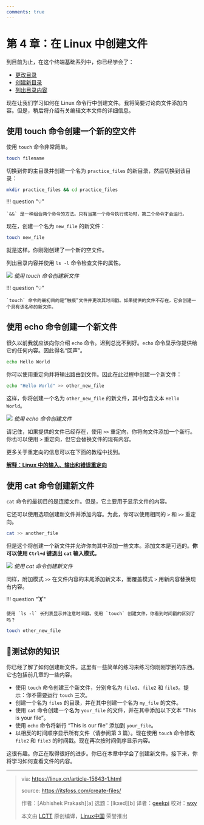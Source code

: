 ```yaml
---
comments: true
---
```


# 第 4 章：在 Linux 中创建文件

到目前为止，在这个终端基础系列中，你已经学会了：

- [更改目录](https://linux.cn/article-16304-1.html)
- [创建新目录](https://linux.cn/article-15595-1.html)
- [列出目录内容](https://cn.linux-console.net/?p=17707)

现在让我们学习如何在 Linux 命令行中创建文件。我将简要讨论向文件添加内容。但是，稍后将介绍有关编辑文本文件的详细信息。


## 使用 touch 命令创建一个新的空文件

使用 `touch` 命令非常简单。

```Bash
touch filename
```

切换到你的主目录并创建一个名为 `practice_files` 的新目录，然后切换到该目录：

```Bash
mkdir practice_files && cd practice_files
```

!!! question "💡"

    `&&` 是一种组合两个命令的方法。只有当第一个命令执行成功时，第二个命令才会运行。


现在，创建一个名为 `new_file` 的新文件：

```Bash
touch new_file
```

就是这样。你刚刚创建了一个新的空文件。

列出目录内容并使用 `ls -l` 命令检查文件的属性。

![](https://cdn.jsdelivr.net/gh/SDNURoboticsAILab/ImageBed@master/img/resources/linux/chapter4-touch-example.svg)
*使用 touch 命令创建新文件*

!!! question "💡"

    `touch` 命令的最初目的是“触摸”文件并更改其时间戳。如果提供的文件不存在，它会创建一个具有该名称的新文件。

## 使用 echo 命令创建一个新文件

很久以前我就应该向你介绍 `echo` 命令。迟到总比不到好。`echo` 命令显示你提供给它的任何内容。因此得名“回声”。

```Bash
echo Hello World
```

你可以使用重定向并将输出路由到文件。因此在此过程中创建一个新文件：

```Bash
echo "Hello World" >> other_new_file
```

这样，你将创建一个名为 `other_new_file` 的新文件，其中包含文本 `Hello World`。

![](https://cdn.jsdelivr.net/gh/SDNURoboticsAILab/ImageBed@master/img/resources/linux/chapter4-echo-example.svg)
*使用 echo 命令创建文件*

请记住，如果提供的文件已经存在，使用 `>>` 重定向，你将向文件添加一个新行。你也可以使用 `>` 重定向，但它会替换文件的现有内容。

更多关于重定向的信息可以在下面的教程中找到。

**[解释：Linux 中的输入、输出和错误重定向](https://www.51cto.com/article/722462.html)**

## 使用 cat 命令创建新文件

`cat` 命令的最初目的是连接文件。但是，它主要用于显示文件的内容。

它还可以使用选项创建新文件并添加内容。为此，你可以使用相同的 `>` 和 `>>` 重定向。

```Bash
cat >> another_file
```

但是这个将创建一个新文件并允许你向其中添加一些文本。添加文本是可选的。**你可以使用 `Ctrl+d` 键退出 `cat` 输入模式。**

![](https://cdn.jsdelivr.net/gh/SDNURoboticsAILab/ImageBed@master/img/resources/linux/chapter4-cat-example.svg)
*使用 cat 命令创建新文件*

同样，附加模式 `>>` 在文件内容的末尾添加新文本，而覆盖模式 `>` 用新内容替换现有内容。



!!! question "🏋️"

    使用 `ls -l` 长列表显示并注意时间戳。使用 `touch` 创建文件，你看到时间戳的区别了吗？

```Bash
touch other_new_file
```

## 📝测试你的知识

你已经了解了如何创建新文件。这里有一些简单的练习来练习你刚刚学到的东西。它也包括前几章的一些内容。

- 使用 `touch` 命令创建三个新文件，分别命名为 `file1`、`file2` 和 `file3`。提示：你不需要运行 `touch` 三次。
- 创建一个名为 `files` 的目录，并在其中创建一个名为 `my_file` 的文件。
- 使用 `cat` 命令创建一个名为 `your_file` 的文件，并在其中添加以下文本 “This is your file”。
- 使用 `echo` 命令将新行 “This is our file” 添加到 `your_file`。
- 以相反的时间顺序显示所有文件（请参阅第 3 篇）。现在使用 `touch` 命令修改 `file2` 和 `file3` 的时间戳。现在再次按时间倒序显示内容。

这很有趣。你正在取得很好的进步。你已在本章中学会了创建新文件。接下来，你将学习如何查看文件的内容。

--------------------------------------------------------------------------------

>via: https://linux.cn/article-15643-1.html
>
>source: https://itsfoss.com/create-files/
>
>作者：[Abhishek Prakash][a]
>选题：[lkxed][b]
>译者：[geekpi](https://github.com/geekpi)
>校对：[wxy](https://github.com/wxy)
>
>本文由 [LCTT](https://github.com/LCTT/TranslateProject) 原创编译，[Linux中国](https://linux.cn/) 荣誉推出